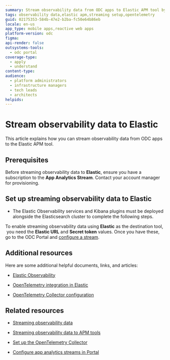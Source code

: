 ```yaml
---
summary: Stream observability data from ODC apps to Elastic APM tool by configuring Elastic URL and Secret token in OutSystems Developer Cloud (ODC).
tags: observability data,elastic apm,streaming setup,opentelemetry
guid: 02175353-584b-47e2-b2ba-fc50e64b86eb
locale: en-us
app_type: mobile apps,reactive web apps
platform-version: odc
figma: 
api-render: false
outsystems-tools:
  - odc portal
coverage-type:
  - apply
  - understand
content-type: 
audience:
  - platform administrators
  - infrastructure managers
  - tech leads
  - architects
helpids: 
---
```


# Stream observability data to Elastic

This article explains how you can stream observability data from ODC apps to the Elastic APM tool.

## Prerequisites

Before streaming observability data to **Elastic**, ensure you have a subscription to the **App Analytics Stream**. Contact your account manager for provisioning.

## Set up streaming observability data to Elastic

<div class="info" markdown="1">

* The Elastic Observability services and Kibana plugins must be deployed alongside the Elasticsearch cluster to complete the following steps. 

</div>

To enable streaming observability data using **Elastic** as the destination tool,  you need the **Elastic URL** and **Secret token** values. Once you have these, go to the ODC Portal and [configure a stream](stream-app-analytics-configure.md). 

## Additional resources

Here are some additional helpful documents, links, and articles:

* [Elastic Observability](https://www.elastic.co/observability)

* [OpenTelemetry integration in Elastic](https://www.elastic.co/guide/en/apm/guide/8.6/open-telemetry.html)

* [OpenTelemetry Collector configuration](https://opentelemetry.io/docs/collector/configuration/)


## Related resources

* [Streaming observability data](stream-app-analytics-overview.md)

* [Streaming observability data to APM tools](stream-app-analytics-apm.md)

* [Set up the OpenTelemetry Collector](stream-app-analytics-opentelemetry.md)

* [Configure app analytics streams in Portal](stream-app-analytics-configure.md)
